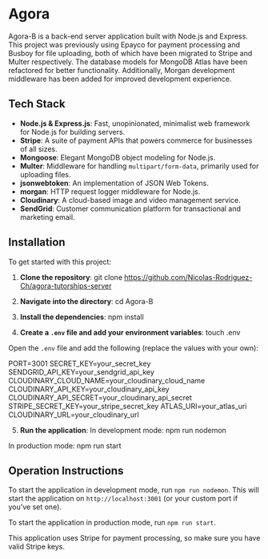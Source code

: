 # Agora

Agora-B is a back-end server application built with Node.js and Express. This project was previously using Epayco for payment processing and Busboy for file uploading, both of which have been migrated to Stripe and Multer respectively. The database models for MongoDB Atlas have been refactored for better functionality. Additionally, Morgan development middleware has been added for improved development experience.

## Tech Stack

- **Node.js & Express.js**: Fast, unopinionated, minimalist web framework for Node.js for building servers.
- **Stripe**: A suite of payment APIs that powers commerce for businesses of all sizes.
- **Mongoose**: Elegant MongoDB object modeling for Node.js.
- **Multer**: Middleware for handling `multipart/form-data`, primarily used for uploading files.
- **jsonwebtoken**: An implementation of JSON Web Tokens.
- **morgan**: HTTP request logger middleware for Node.js.
- **Cloudinary**: A cloud-based image and video management service.
- **SendGrid**: Customer communication platform for transactional and marketing email.

## Installation

To get started with this project:

1. **Clone the repository**: git clone https://github.com/Nicolas-Rodriguez-Ch/agora-tutorships-server

2. **Navigate into the directory**: cd Agora-B

3. **Install the dependencies**: npm install

4. **Create a `.env` file and add your environment variables**: touch .env

Open the `.env` file and add the following (replace the values with your own):

PORT=3001
SECRET_KEY=your_secret_key
SENDGRID_API_KEY=your_sendgrid_api_key
CLOUDINARY_CLOUD_NAME=your_cloudinary_cloud_name
CLOUDINARY_API_KEY=your_cloudinary_api_key
CLOUDINARY_API_SECRET=your_cloudinary_api_secret
STRIPE_SECRET_KEY=your_stripe_secret_key
ATLAS_URI=your_atlas_uri
CLOUDINARY_URL=your_cloudinary_url

5. **Run the application**:
   In development mode: npm run nodemon

In production mode: npm run start

## Operation Instructions

To start the application in development mode, run `npm run nodemon`. This will start the application on `http://localhost:3001` (or your custom port if you've set one).

To start the application in production mode, run `npm run start`.

This application uses Stripe for payment processing, so make sure you have valid Stripe keys.